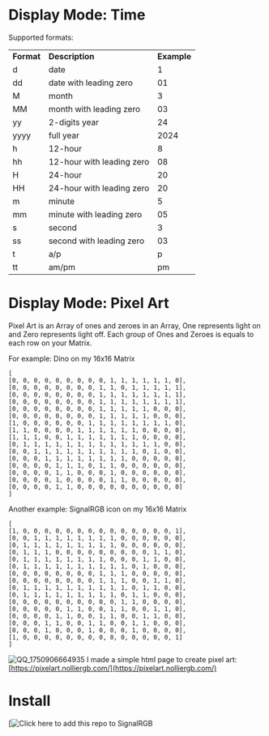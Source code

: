# Display Mode: Time
Supported formats:

<table>
<tr>
<td><b>Format</b></td>
<td><b>Description</b></td>
<td><b>Example</b></td>
</tr>
<tr>
<td>d</td>
<td>date</td>
<td>1</td>
</tr>
<tr>
<td>dd</td>
<td>date with leading zero</td>
<td>01</td>
</tr>
<tr>
<td>M</td>
<td>month</td>
<td>3</td>
</tr>
<tr>
<td>MM</td>
<td>month with leading zero</td>
<td>03</td>
</tr>
<tr>
<td>yy</td>
<td>2-digits year</td>
<td>24</td>
</tr>
<tr>
<td>yyyy</td>
<td>full year</td>
<td>2024</td>
</tr>
<tr>
<td>h</td>
<td>12-hour</td>
<td>8</td>
</tr>
<tr>
<td>hh</td>
<td>12-hour with leading zero</td>
<td>08</td>
</tr>
<tr>
<td>H</td>
<td>24-hour</td>
<td>20</td>
</tr>
<tr>
<td>HH</td>
<td>24-hour with leading zero</td>
<td>20</td>
</tr>
<tr>
<td>m</td>
<td>minute</td>
<td>5</td>
</tr>
<tr>
<td>mm</td>
<td>minute with leading zero</td>
<td>05</td>
</tr>
<tr>
<td>s</td>
<td>second</td>
<td>3</td>
</tr>
<tr>
<td>ss</td>
<td>second with leading zero</td>
<td>03</td>
</tr>
<tr>
<td>t</td>
<td>a/p</td>
<td>p</td>
</tr>
<tr>
<td>tt</td>
<td>am/pm</td>
<td>pm</td>
</tr>
</table>

# Display Mode: Pixel Art
Pixel Art is an Array of ones and zeroes in an Array, One represents light on and Zero represents light off. 
Each group of Ones and Zeroes is equals to each row on your Matrix.

For example: Dino on my 16x16 Matrix
```
[
[0, 0, 0, 0, 0, 0, 0, 0, 0, 1, 1, 1, 1, 1, 1, 0], 
[0, 0, 0, 0, 0, 0, 0, 0, 1, 1, 0, 1, 1, 1, 1, 1], 
[0, 0, 0, 0, 0, 0, 0, 0, 1, 1, 1, 1, 1, 1, 1, 1], 
[0, 0, 0, 0, 0, 0, 0, 0, 1, 1, 1, 1, 1, 1, 1, 1], 
[0, 0, 0, 0, 0, 0, 0, 0, 1, 1, 1, 1, 1, 0, 0, 0], 
[0, 0, 0, 0, 0, 0, 0, 0, 1, 1, 1, 1, 1, 0, 0, 0], 
[1, 0, 0, 0, 0, 0, 0, 1, 1, 1, 1, 1, 1, 1, 1, 0], 
[1, 1, 0, 0, 0, 0, 1, 1, 1, 1, 1, 1, 0, 0, 0, 0], 
[1, 1, 1, 0, 0, 1, 1, 1, 1, 1, 1, 1, 0, 0, 0, 0], 
[0, 1, 1, 1, 1, 1, 1, 1, 1, 1, 1, 1, 1, 1, 0, 0], 
[0, 0, 1, 1, 1, 1, 1, 1, 1, 1, 1, 1, 0, 1, 0, 0], 
[0, 0, 0, 1, 1, 1, 1, 1, 1, 1, 1, 0, 0, 0, 0, 0], 
[0, 0, 0, 0, 1, 1, 1, 0, 1, 1, 0, 0, 0, 0, 0, 0], 
[0, 0, 0, 0, 1, 1, 0, 0, 0, 1, 0, 0, 0, 0, 0, 0], 
[0, 0, 0, 0, 1, 0, 0, 0, 0, 1, 1, 0, 0, 0, 0, 0], 
[0, 0, 0, 0, 1, 1, 0, 0, 0, 0, 0, 0, 0, 0, 0, 0]
]
```

Another example: SignalRGB icon on my 16x16 Matrix
```
[
[1, 0, 0, 0, 0, 0, 0, 0, 0, 0, 0, 0, 0, 0, 0, 1], 
[0, 0, 1, 1, 1, 1, 1, 1, 1, 1, 0, 0, 0, 0, 0, 0], 
[0, 1, 1, 1, 1, 1, 1, 1, 1, 1, 0, 0, 0, 0, 0, 0], 
[0, 1, 1, 1, 0, 0, 0, 0, 0, 0, 0, 0, 0, 1, 1, 0], 
[0, 1, 1, 1, 1, 1, 1, 1, 1, 0, 0, 0, 1, 1, 0, 0], 
[0, 1, 1, 1, 1, 1, 1, 1, 1, 1, 1, 0, 1, 0, 0, 0], 
[0, 0, 0, 0, 0, 0, 0, 0, 1, 1, 1, 0, 0, 0, 0, 0], 
[0, 0, 0, 0, 0, 0, 0, 0, 1, 1, 1, 0, 0, 1, 1, 0], 
[0, 1, 1, 1, 1, 1, 1, 1, 1, 1, 1, 0, 1, 1, 0, 0], 
[0, 1, 1, 1, 1, 1, 1, 1, 1, 1, 0, 1, 1, 0, 0, 0], 
[0, 0, 0, 0, 0, 0, 0, 0, 0, 0, 1, 1, 0, 0, 0, 0], 
[0, 0, 0, 0, 0, 1, 1, 0, 0, 1, 1, 0, 0, 1, 1, 0], 
[0, 0, 0, 0, 1, 1, 0, 0, 1, 1, 0, 0, 1, 1, 0, 0], 
[0, 0, 0, 1, 1, 0, 0, 1, 1, 0, 0, 1, 1, 0, 0, 0], 
[0, 0, 0, 1, 0, 0, 0, 1, 0, 0, 0, 1, 0, 0, 0, 0], 
[1, 0, 0, 0, 0, 0, 0, 0, 0, 0, 0, 0, 0, 0, 0, 1]
]
```

![QQ_1750906664935](https://github.com/user-attachments/assets/a3984138-a460-42b2-88eb-52d8066fb057)
I made a simple html page to create pixel art: [https://pixelart.nolliergb.com/](https://pixelart.nolliergb.com/)

# Install
[![Click here to add this repo to SignalRGB](https://srgbmods.net/s?p=addon/install?url=(https://github.com/ahloon82/Test))
